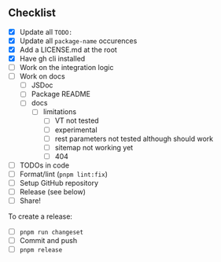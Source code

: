 ## Checklist

- [x] Update all `TODO:`
- [x] Update all `package-name` occurences
- [x] Add a LICENSE.md at the root
- [x] Have gh cli installed
- [ ] Work on the integration logic
- [ ] Work on docs
  - [ ] JSDoc
  - [ ] Package README
  - [ ] docs
    - [ ] limitations
      - [ ] VT not tested
      - [ ] experimental
      - [ ] rest parameters not tested although should work
      - [ ] sitemap not working yet
      - [ ] 404
- [ ] TODOs in code
- [ ] Format/lint (`pnpm lint:fix`)
- [ ] Setup GitHub repository
- [ ] Release (see below)
- [ ] Share!

To create a release:
- [ ] `pnpm run changeset`
- [ ] Commit and push
- [ ] `pnpm release`
